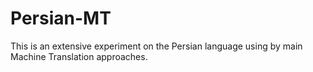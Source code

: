 # Persian-MT
This is an extensive experiment on the Persian language using by main Machine Translation approaches.

